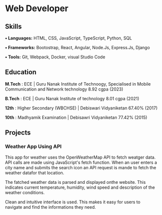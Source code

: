 # Web Developer
## Skills
**•	Languages:** HTML, CSS, JavaScript, TypeScript, Python, SQL

**•	Frameworks:** Bootostrap, React, Angular, Node.Js, Express.Js, Django

**•	Tools:** Git, Webpack, Docker, visual Studio Code


## Education
**M.Tech** : ECE | Guru Nanak Institute of Technoogy, Specialised in Mobile Communication and Network technology 8.92 cgpa (2023)

**B.Tech** : ECE | Guru Nanak Institute of technology 8.01 cgpa (2021)

**12th** : Higher Secondary (WBCHSE) | Debiswari Vidyaniketan 67.40% (2017)

**10th** : Madhyamik Examination | Debisawri Vidyaniketan 77.42% (2015)


## Projects 
### Weather App Using API
This app for weather uses the OpenWeatherMap API to fetch weatger data. API calls are made using JavaScript's fetch function. When an user enters a city name and submits the search icon an API request is mande to fetch the weather datafor that location.

The fatched weather data is parsed and displayed onthe website. This indicates current temperature, humidity, wind speed and description of the weather conditions.

Clean and intuitive interface is used. This makes it easy for users to navigate and find the informations they need.
